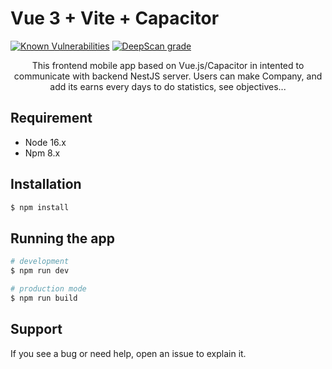 # Vue 3 + Vite + Capacitor

[![Known Vulnerabilities](https://snyk.io/test/github/Nalem14/BusinessEarns_Frontend/badge.svg)](https://snyk.io/test/github/Nalem14/BusinessEarns_Frontend)
[![DeepScan grade](https://deepscan.io/api/teams/14417/projects/19870/branches/522910/badge/grade.svg)](https://deepscan.io/dashboard#view=project&tid=14417&pid=19870&bid=522910)

<p align="center">This frontend mobile app based on Vue.js/Capacitor in intented to communicate with backend NestJS server. Users can make Company, and add its earns every days to do statistics, see objectives... </p>

## Requirement

- Node 16.x
- Npm 8.x

## Installation

```bash
$ npm install
```

## Running the app

```bash
# development
$ npm run dev

# production mode
$ npm run build
```

## Support

If you see a bug or need help, open an issue to explain it.
